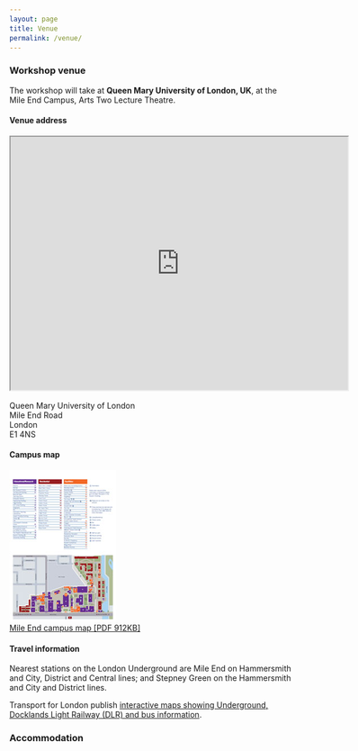 ```yaml
---
layout: page
title: Venue
permalink: /venue/
---
```


### Workshop venue

The workshop will take at **Queen Mary University of London, UK**, at the Mile End Campus, Arts Two Lecture Theatre.

#### Venue address

<iframe src="https://www.google.com/maps/embed?pb=!1m18!1m12!1m3!1d2482.40849239505!2d-0.04256854808755788!3d51.524067079537886!2m3!1f0!2f0!3f0!3m2!1i1024!2i768!4f13.1!3m3!1m2!1s0x48761d2f4ebb40dd%3A0xc0cca7de33120519!2sQueen+Mary+University+of+London!5e0!3m2!1sen!2suk!4v1539351975334" allowfullscreen="" width="600" height="450"></iframe>

Queen Mary University of London<br>
Mile End Road<br>
London<br>
E1 4NS

#### Campus map
<a href="/assets/Mile-End_map-May2018.pdf"><img src="/assets/mile-end-campus-map.jpg" alt="Mile End Campus map"  style="      " /></a><br>
<a href="/assets/Mile-End_map-May2018.pdf">Mile End campus map [PDF 912KB]</a>

#### Travel information

Nearest stations on the London Underground are Mile End on Hammersmith and City, District and Central lines; and Stepney Green on the Hammersmith and City and District lines.<br>

Transport for London publish <a href="https://tfl.gov.uk/maps">interactive maps showing Underground, Docklands Light Railway (DLR) and bus information</a>.

### Accommodation


